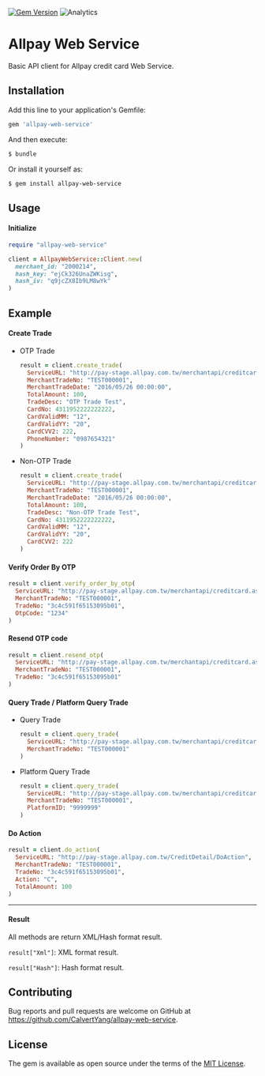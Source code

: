 [![Gem Version](https://badge.fury.io/rb/allpay-web-service.svg)](http://badge.fury.io/rb/allpay-web-service)
![Analytics](https://ga-beacon.appspot.com/UA-44933497-3/CalvertYang/allpay-web-service?pixel)

# Allpay Web Service

Basic API client for Allpay credit card Web Service.

## Installation

Add this line to your application's Gemfile:

```ruby
gem 'allpay-web-service'
```

And then execute:

```bash
$ bundle
```

Or install it yourself as:

```bash
$ gem install allpay-web-service
```

## Usage

#### Initialize

```ruby
require "allpay-web-service"

client = AllpayWebService::Client.new(
  merchant_id: "2000214",
  hash_key: "ejCk326UnaZWKisg",
  hash_iv: "q9jcZX8Ib9LM8wYk"
)
```

## Example

#### Create Trade

* OTP Trade

  ```ruby
  result = client.create_trade(
    ServiceURL: "http://pay-stage.allpay.com.tw/merchantapi/creditcard.asmx?op=CreateTrade",
    MerchantTradeNo: "TEST000001",
    MerchantTradeDate: "2016/05/26 00:00:00",
    TotalAmount: 100,
    TradeDesc: "OTP Trade Test",
    CardNo: 4311952222222222,
    CardValidMM: "12",
    CardValidYY: "20",
    CardCVV2: 222,
    PhoneNumber: "0987654321"
  )
  ```

* Non-OTP Trade

  ```ruby
  result = client.create_trade(
    ServiceURL: "http://pay-stage.allpay.com.tw/merchantapi/creditcard.asmx?op=CreateTrade",
    MerchantTradeNo: "TEST000001",
    MerchantTradeDate: "2016/05/26 00:00:00",
    TotalAmount: 100,
    TradeDesc: "Non-OTP Trade Test",
    CardNo: 4311952222222222,
    CardValidMM: "12",
    CardValidYY: "20",
    CardCVV2: 222
  )
  ```

#### Verify Order By OTP

```ruby
result = client.verify_order_by_otp(
  ServiceURL: "http://pay-stage.allpay.com.tw/merchantapi/creditcard.asmx?op=QueryTrade",
  MerchantTradeNo: "TEST000001",
  TradeNo: "3c4c591f65153095b01",
  OtpCode: "1234"
)
```

#### Resend OTP code

```ruby
result = client.resend_otp(
  ServiceURL: "http://pay-stage.allpay.com.tw/merchantapi/creditcard.asmx?op=ResendOtp",
  MerchantTradeNo: "TEST000001",
  TradeNo: "3c4c591f65153095b01"
)
```

#### Query Trade / Platform Query Trade

* Query Trade

  ```ruby
  result = client.query_trade(
    ServiceURL: "http://pay-stage.allpay.com.tw/merchantapi/creditcard.asmx?op=QueryTrade",
    MerchantTradeNo: "TEST000001"
  )
  ```

* Platform Query Trade

  ```ruby
  result = client.query_trade(
    ServiceURL: "http://pay-stage.allpay.com.tw/merchantapi/creditcard.asmx?op=QueryTrade",
    MerchantTradeNo: "TEST000001",
    PlatformID: "9999999"
  )
  ```

#### Do Action

```ruby
result = client.do_action(
  ServiceURL: "http://pay-stage.allpay.com.tw/CreditDetail/DoAction",
  MerchantTradeNo: "TEST000001",
  TradeNo: "3c4c591f65153095b01",
  Action: "C",
  TotalAmount: 100
)
```

---

#### Result

All methods are return XML/Hash format result.

`result["Xml"]`: XML format result.

`result["Hash"]`: Hash format result.

## Contributing

Bug reports and pull requests are welcome on GitHub at https://github.com/CalvertYang/allpay-web-service.


## License

The gem is available as open source under the terms of the [MIT License](http://opensource.org/licenses/MIT).
